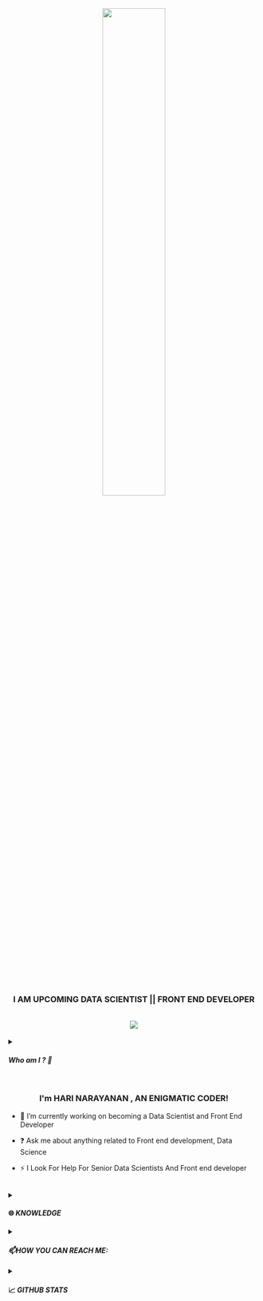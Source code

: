 <div align="center">
<img src="https://rishavanand.github.io/static/images/greetings.gif" align="center" style="width:50%">
</div>


<h3 align="center">I AM UPCOMING DATA SCIENTIST || FRONT END DEVELOPER </h3></font>
<br>
<div align="center">
 <img src="https://blog.imarticus.org/wp-content/uploads/2020/09/rt.gif">
</div>
<br>
<details> 
 <summary><h4><i><b>Who am I ? 🤔</b></i></h4></summary>

*I am Hari Narayanan R. I am a self-motivated Developer👨‍💻, passionate Data Scientist👨‍🔬 handling some state-of-the-art AI technologies🌟 across various disciplines. Fusing together Data Science and Software Engineering, I am now in the track of taking powerful AI Research and producing into applications that reach millions.*

 </details>
 <br>
 
 ### <div align="center">I'm HARI NARAYANAN , AN ENIGMATIC CODER!</div>  
  

- 🔭 I’m currently working on becoming a Data Scientist and Front End Developer 
  

- ❓ Ask me about anything related to Front end development,  Data Science 
  

- ⚡ I Look For Help For Senior Data Scientists And Front end developer
  

<br/>  



<details> 
 <summary><h4> 🌐 <i>KNOWLEDGE</i></h4></summary>
 
 <div align="center">
  
   #### 👩🏻‍💻 <i>PROGRAMMING  LANGUAGES</i>
  
![C](https://img.shields.io/badge/c-%2300599C.svg?style=for-the-badge&logo=c&logoColor=white)
![Python](https://img.shields.io/badge/python-3670A0?style=for-the-badge&logo=python&logoColor=ffdd54)
![MySQL](https://img.shields.io/badge/mysql-%2300f.svg?style=for-the-badge&logo=mysql&logoColor=white)
![Java](https://img.shields.io/badge/java-%23ED8B00.svg?style=for-the-badge&logo=java&logoColor=white)


   #### 👩🏻‍💻 <i>DATA SCIENCE</i>
  ![NumPy](https://img.shields.io/badge/numpy-%23013243.svg?style=for-the-badge&logo=numpy&logoColor=white)
  ![Pandas](https://img.shields.io/badge/pandas-%23150458.svg?style=for-the-badge&logo=pandas&logoColor=white)
   ![scikit-learn](https://img.shields.io/badge/scikit--learn-%23F7931E.svg?style=for-the-badge&logo=scikit-learn&logoColor=white)
   ![TensorFlow](https://img.shields.io/badge/TensorFlow-%23FF6F00.svg?style=for-the-badge&logo=TensorFlow&logoColor=white)
  ![Keras](https://img.shields.io/badge/Keras-%23D00000.svg?style=for-the-badge&logo=Keras&logoColor=white)
  ![Matplotlib](https://img.shields.io/badge/Matplotlib-%23ffffff.svg?style=for-the-badge&logo=Matplotlib&logoColor=black)
  ![OpenCV](https://img.shields.io/badge/opencv-%23white.svg?style=for-the-badge&logo=opencv&logoColor=white)
 
  #### 👩🏻‍💻 <i>FRONT END DEVELOPMENT</i>
  
  ![HTML5](https://img.shields.io/badge/html5-%23E34F26.svg?style=for-the-badge&logo=html5&logoColor=white)
  ![CSS3](https://img.shields.io/badge/css3-%231572B6.svg?style=for-the-badge&logo=css3&logoColor=white)
  ![JavaScript](https://img.shields.io/badge/javascript-%23323330.svg?style=for-the-badge&logo=javascript&logoColor=%23F7DF1E)
 
   #### 👩🏻‍💻 <i>TOOLS</i>
 
 ![Anaconda](https://img.shields.io/badge/Anaconda-%2344A833.svg?style=for-the-badge&logo=anaconda&logoColor=white)
 ![Canva](https://img.shields.io/badge/Canva-%2300C4CC.svg?style=for-the-badge&logo=Canva&logoColor=white)
 ![Flask](https://img.shields.io/badge/flask-%23000.svg?style=for-the-badge&logo=flask&logoColor=white)
![Microsoft Excel](https://img.shields.io/badge/Microsoft_Excel-217346?style=for-the-badge&logo=microsoft-excel&logoColor=white)
  ![Microsoft Office](https://img.shields.io/badge/Microsoft_Office-D83B01?style=for-the-badge&logo=microsoft-office&logoColor=white)
  ![Microsoft Word](https://img.shields.io/badge/Microsoft_Word-2B579A?style=for-the-badge&logo=microsoft-word&logoColor=white)
  ![Google Cloud](https://img.shields.io/badge/GoogleCloud-%234285F4.svg?style=for-the-badge&logo=google-cloud&logoColor=white)
  ![Jupyter Notebook](https://img.shields.io/badge/jupyter-%23FA0F00.svg?style=for-the-badge&logo=jupyter&logoColor=white)
  ![Visual Studio](https://img.shields.io/badge/Visual%20Studio-5C2D91.svg?style=for-the-badge&logo=visual-studio&logoColor=white)
  ![Azure](https://img.shields.io/badge/azure-%230072C6.svg?style=for-the-badge&logo=microsoftazure&logoColor=white)
  ![Power Bi](https://img.shields.io/badge/power_bi-F2C811?style=for-the-badge&logo=powerbi&logoColor=black)
 
 
 #### 👩🏻‍💻 <i>🧑‍💻 Developer/Forums</i>
 
 ![Hackerrank](https://img.shields.io/badge/-Hackerrank-2EC866?style=for-the-badge&logo=HackerRank&logoColor=white)
 ![Kaggle](https://img.shields.io/badge/Kaggle-035a7d?style=for-the-badge&logo=kaggle&logoColor=white)

 #### 👩🏻‍💻 <i><>💻   I Write Quire AT: </i>
  ![Stack Overflow](https://img.shields.io/badge/-Stackoverflow-FE7A16?style=for-the-badge&logo=stack-overflow&logoColor=white)
  ![Quora](https://img.shields.io/badge/Quora-%23B92B27.svg?style=for-the-badge&logo=Quora&logoColor=white)

   <div>
</details>

<details> 
 <summary><h4> <i>📫HOW YOU CAN REACH ME:</i></h4></summary>

[![LinkedIn](https://img.shields.io/badge/linkedin-%230077B5.svg?style=for-the-badge&logo=linkedin&logoColor=white)](www.linkedin.com/in/hari-narayanan-8bb040229)
[![GitHub](https://img.shields.io/badge/github-%23121011.svg?style=for-the-badge&logo=github&logoColor=white)](https://github.com/hari22offical)
[![Kaggle](https://img.shields.io/badge/Kaggle-035a7d?style=for-the-badge&logo=kaggle&logoColor=white)](https://www.kaggle.com/harinarayanan22/account)
[![Gmail](https://img.shields.io/badge/-GMAIL-D14836?style=for-the-badge&logo=gmail&logoColor=white)](mailto:harinarayanan22052004@gmail.com)
 </details>








<details> 
 <summary><h4> 📈 <i>GITHUB STATS</i></h4></summary>
  
 <div align="center">




[![trophy](https://github-profile-trophy.vercel.app/?username=hari22offical)](https://github.com/ryo-ma/github-profile-trophy)

[![Top Langs](https://github-readme-stats.vercel.app/api/top-langs/?username=hari22offical)](https://github.com/anuraghazra/github-readme-stats)

![GitHub stats](https://github-readme-stats.vercel.app/api?username=hari22offical&show_icons=true&count_private=true)  
  


![GitHub streak stats](https://streak-stats.demolab.com/?user=hari22offical)  

![Profile views](https://gpvc.arturio.dev/hari22offical)  
